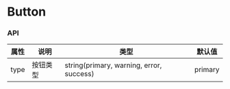 # Button
### API
属性 | 说明 | 类型 | 默认值
---- | ---- | ---- | ----
type | 按钮类型 | string(primary, warning, error, success) | primary